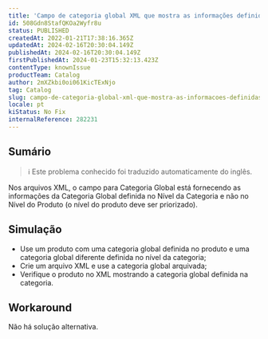 ```yaml
---
title: 'Campo de categoria global XML que mostra as informações definidas no nível global da categoria.'
id: 508Gdn8StafQKOa2Wyfr8u
status: PUBLISHED
createdAt: 2022-01-21T17:38:16.365Z
updatedAt: 2024-02-16T20:30:04.149Z
publishedAt: 2024-02-16T20:30:04.149Z
firstPublishedAt: 2024-01-23T15:32:13.423Z
contentType: knownIssue
productTeam: Catalog
author: 2mXZkbi0oi061KicTExNjo
tag: Catalog
slug: campo-de-categoria-global-xml-que-mostra-as-informacoes-definidas-no-nivel-global-da-categoria
locale: pt
kiStatus: No Fix
internalReference: 282231
---
```


## Sumário

>ℹ️ Este problema conhecido foi traduzido automaticamente do inglês.


Nos arquivos XML, o campo para Categoria Global está fornecendo as informações da Categoria Global definida no Nível da Categoria e não no Nível do Produto (o nível do produto deve ser priorizado).

## Simulação


- Use um produto com uma categoria global definida no produto e uma categoria global diferente definida no nível da categoria;
- Crie um arquivo XML e use a categoria global arquivada;
- Verifique o produto no XML mostrando a categoria global definida na categoria.



## Workaround


Não há solução alternativa.

